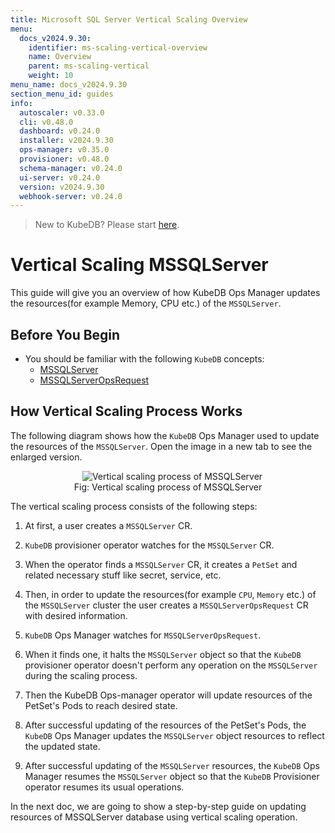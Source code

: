 ```yaml
---
title: Microsoft SQL Server Vertical Scaling Overview
menu:
  docs_v2024.9.30:
    identifier: ms-scaling-vertical-overview
    name: Overview
    parent: ms-scaling-vertical
    weight: 10
menu_name: docs_v2024.9.30
section_menu_id: guides
info:
  autoscaler: v0.33.0
  cli: v0.48.0
  dashboard: v0.24.0
  installer: v2024.9.30
  ops-manager: v0.35.0
  provisioner: v0.48.0
  schema-manager: v0.24.0
  ui-server: v0.24.0
  version: v2024.9.30
  webhook-server: v0.24.0
---
```


> New to KubeDB? Please start [here](/docs/v2024.9.30/README).

# Vertical Scaling MSSQLServer

This guide will give you an overview of how KubeDB Ops Manager updates the resources(for example Memory, CPU etc.) of the `MSSQLServer`.

## Before You Begin

- You should be familiar with the following `KubeDB` concepts:
  - [MSSQLServer](/docs/v2024.9.30/guides/mssqlserver/concepts/mssqlserver)
  - [MSSQLServerOpsRequest](/docs/v2024.9.30/guides/mssqlserver/concepts/opsrequest)

## How Vertical Scaling Process Works

The following diagram shows how the `KubeDB` Ops Manager used to update the resources of the `MSSQLServer`. Open the image in a new tab to see the enlarged version.

<figure align="center">
  <img alt="Vertical scaling process of MSSQLServer" src="/docs/v2024.9.30/images/day-2-operation/mssqlserver/ms-vertical-scaling.png">
<figcaption align="center">Fig: Vertical scaling process of MSSQLServer</figcaption>
</figure>

The vertical scaling process consists of the following steps:

1. At first, a user creates a `MSSQLServer` CR.

2. `KubeDB` provisioner operator watches for the `MSSQLServer` CR.

3. When the operator finds a `MSSQLServer` CR, it creates a `PetSet` and related necessary stuff like secret, service, etc.

4. Then, in order to update the resources(for example `CPU`, `Memory` etc.) of the `MSSQLServer` cluster the user creates a `MSSQLServerOpsRequest` CR with desired information.

5. `KubeDB` Ops Manager watches for `MSSQLServerOpsRequest`.

6. When it finds one, it halts the `MSSQLServer` object so that the `KubeDB` provisioner operator doesn't perform any operation on the `MSSQLServer` during the scaling process.

7. Then the KubeDB Ops-manager operator will update resources of the PetSet's Pods to reach desired state.

8. After successful updating of the resources of the PetSet's Pods, the `KubeDB` Ops Manager updates the `MSSQLServer` object resources to reflect the updated state.

9. After successful updating of the `MSSQLServer` resources, the `KubeDB` Ops Manager resumes the `MSSQLServer` object so that the `KubeDB` Provisioner operator resumes its usual operations.

In the next doc, we are going to show a step-by-step guide on updating resources of MSSQLServer database using vertical scaling operation.
